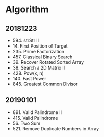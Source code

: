 # Algorithm

## 20181223

* 594\. strStr II
* 14\. First Position of Target
* 235\. Prime Factorization
* 457\. Classical Binary Search
* 39\. Recover Rotated Sorted Array
* 38\. Search a 2D Matrix II
* 428\. Pow(x, n)
* 140\. Fast Power
* 845\. Greatest Common Divisor

## 20190101

* 891\. Valid Palindrome II
* 415\. Valid Palindrome
* 56\. Two Sum
* 521\. Remove Duplicate Numbers in Array
